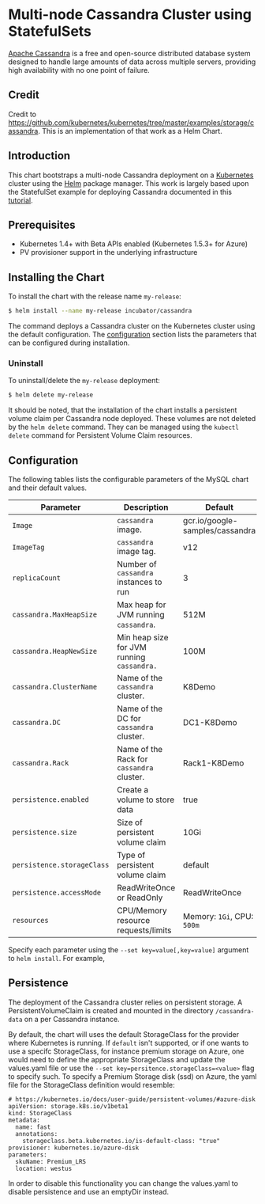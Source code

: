 # Multi-node Cassandra Cluster using StatefulSets

[Apache Cassandra](http://cassandra.apache.org) is a free and open-source distributed database system designed to handle large amounts of data across multiple servers, providing high availability with no one point of failure.

## Credit

Credit to https://github.com/kubernetes/kubernetes/tree/master/examples/storage/cassandra. This is an implementation of that work as a Helm Chart.

## Introduction

This chart bootstraps a multi-node Cassandra deployment on a [Kubernetes](http://kubernetes.io) cluster using the [Helm](https://helm.sh) package manager. This work is largely based upon the StatefulSet example for deploying Cassandra documented in this [tutorial](https://github.com/kubernetes/kubernetes/tree/master/examples/storage/cassandra).

## Prerequisites

- Kubernetes 1.4+ with Beta APIs enabled (Kubernetes 1.5.3+ for Azure)
- PV provisioner support in the underlying infrastructure

## Installing the Chart

To install the chart with the release name `my-release`:

```bash
$ helm install --name my-release incubator/cassandra
```

The command deploys a Cassandra cluster on the Kubernetes cluster using the default configuration. The [configuration](#configuration) section lists the parameters that can be configured during installation.

### Uninstall

To uninstall/delete the `my-release` deployment:

```bash
$ helm delete my-release
```

It should be noted, that the installation of the chart installs a persistent volume claim per Cassandra node deployed.  These volumes are not deleted by the `helm delete` command.  They can be managed using the `kubectl delete` command for Persistent Volume Claim resources.

## Configuration

The following tables lists the configurable parameters of the MySQL chart and their default values.

| Parameter                  | Description                                | Default                             |
| -----------------------    | ------------------------------------------ | ----------------------------------- |
| `Image`                    | `cassandra` image.                         | gcr.io/google-samples/cassandra     |
| `ImageTag`                 | `cassandra` image tag.                     | v12                                 |
| `replicaCount`             | Number of `cassandra` instances to run     | 3                                   |
| `cassandra.MaxHeapSize`    | Max heap for JVM running `cassandra`.      | 512M                                |
| `cassandra.HeapNewSize`    | Min heap size for JVM running `cassandra.` | 100M                                |
| `cassandra.ClusterName`    | Name of the `cassandra` cluster.           | K8Demo                              |
| `cassandra.DC`             | Name of the DC for `cassandra` cluster.    | DC1-K8Demo                          |
| `cassandra.Rack`           | Name of the Rack for `cassandra` cluster.  | Rack1-K8Demo                        |
| `persistence.enabled`      | Create a volume to store data              | true                                |
| `persistence.size`         | Size of persistent volume claim            | 10Gi                                |
| `persistence.storageClass` | Type of persistent volume claim            | default                             |
| `persistence.accessMode`   | ReadWriteOnce or ReadOnly                  | ReadWriteOnce                       |
| `resources`                | CPU/Memory resource requests/limits        | Memory: `1Gi`, CPU: `500m`          |


Specify each parameter using the `--set key=value[,key=value]` argument to `helm install`. For example,

## Persistence

The deployment of the Cassandra cluster relies on persistent storage.  A PersistentVolumeClaim is created and mounted in the directory `/cassandra-data` on a per Cassandra instance.

By default, the chart will uses the default StorageClass for the provider where Kubernetes is running.  If `default` isn't supported, or if one wants to use a specifc StorageClass, for instance premium storage on Azure, one would need to define the appropriate StorageClass and update the values.yaml file or use the `--set key=persitence.storageClass=<value>` flag to specify such.  To specify a Premium Storage disk (ssd) on Azure, the yaml file for the StorageClass definition would resemble:

```
# https://kubernetes.io/docs/user-guide/persistent-volumes/#azure-disk
apiVersion: storage.k8s.io/v1beta1
kind: StorageClass
metadata:
  name: fast
  annotations:
    storageclass.beta.kubernetes.io/is-default-class: "true"
provisioner: kubernetes.io/azure-disk
parameters:
  skuName: Premium_LRS
  location: westus
```

In order to disable this functionality you can change the values.yaml to disable persistence and use an emptyDir instead.
